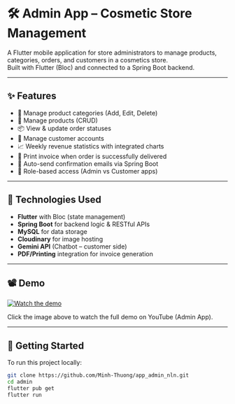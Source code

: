 # 🛠️ Admin App – Cosmetic Store Management

A Flutter mobile application for store administrators to manage products, categories, orders, and customers in a cosmetics store.  
Built with Flutter (Bloc) and connected to a Spring Boot backend.

---

## ✨ Features

- 📂 Manage product categories (Add, Edit, Delete)
- 🧴 Manage products (CRUD)
- 📦 View & update order statuses
- 👥 Manage customer accounts
- 📈 Weekly revenue statistics with integrated charts
- 🧾 Print invoice when order is successfully delivered
- 📧 Auto-send confirmation emails via Spring Boot
- 🔐 Role-based access (Admin vs Customer apps)

---

## 🧰 Technologies Used

- **Flutter** with Bloc (state management)
- **Spring Boot** for backend logic & RESTful APIs
- **MySQL** for data storage
- **Cloudinary** for image hosting
- **Gemini API** (Chatbot – customer side)
- **PDF/Printing** integration for invoice generation

---

## 📽️ Demo

[![Watch the demo](https://img.youtube.com/vi/h-FK6Zh8hlc/hqdefault.jpg)](https://youtube.com/shorts/h-FK6Zh8hlc)

Click the image above to watch the full demo on YouTube (Admin App).

---

## 🚀 Getting Started

To run this project locally:

```bash
git clone https://github.com/Minh-Thuong/app_admin_nln.git
cd admin
flutter pub get
flutter run
